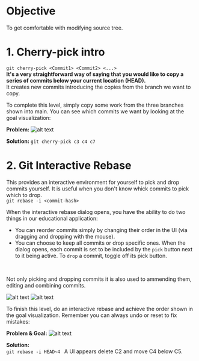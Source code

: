 # Objective
To get comfortable with modifying source tree.

# 1. Cherry-pick intro
```git cherry-pick <Commit1> <Commit2> <...>``` <br>
**It's a very straightforward way of saying that you would like to copy a series of commits below your current location (HEAD).** <br>
It creates new commits introducing the copies from the branch we  want to copy. <br>

To complete this level, simply copy some work from the three branches shown into main. You can see which commits we want by looking at the goal visualization:

**Problem:**
![alt text](./images/cherrypickproblem.png)

**Solution:**
```git cherry-pick c3 c4 c7 ```


# 2. Git Interactive Rebase
This provides an interactive environment for yourself to pick and drop commits yourself. It is useful when you don't know whick commits to pick which to drop.<br>
```git rebase -i <commit-hash>```

When the interactive rebase dialog opens, you have the ability to do two things in our educational application:

- You can reorder commits simply by changing their order in the UI (via dragging and dropping with the mouse).
- You can choose to keep all commits or drop specific ones. When the dialog opens, each commit is set to be included by the ```pick``` button next to it being active. To ```drop``` a commit, toggle off its pick button.
<br>

Not only picking and dropping commits it is also used to ammending them, editing and combining commits.

![alt text](./images/interactiverebaseeg.png) ![alt text](./images/promptrebase.png)

To finish this level, do an interactive rebase and achieve the order shown in the goal visualization. Remember you can always undo or reset to fix mistakes:

**Problem & Goal:**
![alt text](./images/probandgoalrebase.png)


**Solution:**<br>
```git rebase -i HEAD~4 ```
A UI appears delete C2 and move C4 below C5.



